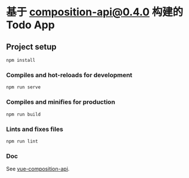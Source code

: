 # 基于 composition-api@0.4.0 构建的 Todo App

## Project setup
```
npm install
```

### Compiles and hot-reloads for development
```
npm run serve
```

### Compiles and minifies for production
```
npm run build
```

### Lints and fixes files
```
npm run lint
```

### Doc
See [vue-composition-api](https://vue-composition-api-rfc.netlify.com/).
